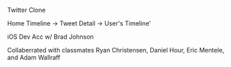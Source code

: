 Twitter Clone

Home Timeline -> Tweet Detail -> User's Timeline'

iOS Dev Acc w/ Brad Johnson

Collaberrated with classmates Ryan Christensen, Daniel Hour, Eric Mentele, and Adam Wallraff